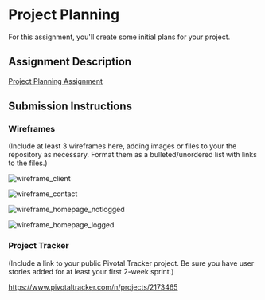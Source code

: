 # Project Planning
For this assignment, you'll create some initial plans for your project.

## Assignment Description
[Project Planning Assignment](https://education.launchcode.org/liftoff/assignments/planning/)

## Submission Instructions

### Wireframes

(Include at least 3 wireframes here, adding images or files to your the repository as necessary. Format them as a bulleted/unordered list with links to the files.)

![wireframe_client](https://user-images.githubusercontent.com/25487341/40400187-aa4a5832-5e06-11e8-8d8a-8bc15687633c.PNG)

![wireframe_contact](https://user-images.githubusercontent.com/25487341/40400229-d923ca4e-5e06-11e8-87b9-8adcbc99295b.PNG)

![wireframe_homepage_notlogged](https://user-images.githubusercontent.com/25487341/40400256-f5976a78-5e06-11e8-8581-81816686f1c7.PNG)

![wireframe_homepage_logged](https://user-images.githubusercontent.com/25487341/40400265-00615216-5e07-11e8-9da6-6e37d34c4995.PNG)

### Project Tracker

(Include a link to your public Pivotal Tracker project. Be sure you have user stories added for at least your first 2-week sprint.)

https://www.pivotaltracker.com/n/projects/2173465
